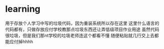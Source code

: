 # learning
用于存放个人学习中写的垃圾代码，因为重装系统所以存在这里
这里什么语言的代码都有，只做存放应付学校教那点垃圾东西还让弄低级项目作业用途
虽然代码很垃圾，但是我们那nt学校的垃圾老师连这个都看不懂
随便粘贴就几行交上去都能应付掉hhhh
